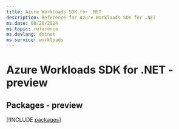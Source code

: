 ```yaml
---
title: Azure Workloads SDK for .NET
description: Reference for Azure Workloads SDK for .NET
ms.date: 08/28/2024
ms.topic: reference
ms.devlang: dotnet
ms.service: workloads
---
```

# Azure Workloads SDK for .NET - preview
## Packages - preview
[!INCLUDE [packages](workloads-index.md)]